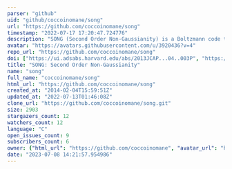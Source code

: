 ```yaml
---
parser: "github"
uid: "github/coccoinomane/song"
url: "https://github.com/coccoinomane/song"
timestamp: "2022-07-17 17:20:47.724776"
description: "SONG (Second Order Non-Gaussianity) is a Boltzmann code that computes many observables related to the Cosmic Microwave Background and to the cosmological perturbations at second order in perturbation theory."
avatar: "https://avatars.githubusercontent.com/u/3920436?v=4"
repo_url: "https://github.com/coccoinomane/song"
doi: ["https://ui.adsabs.harvard.edu/abs/2013JCAP...04..003P", "https://ui.adsabs.harvard.edu/abs/2017ascl.soft01012P/abstract"]
title: "SONG: Second Order Non-Gaussianity"
name: "song"
full_name: "coccoinomane/song"
html_url: "https://github.com/coccoinomane/song"
created_at: "2014-02-04T15:59:51Z"
updated_at: "2022-07-13T01:46:08Z"
clone_url: "https://github.com/coccoinomane/song.git"
size: 2903
stargazers_count: 12
watchers_count: 12
language: "C"
open_issues_count: 9
subscribers_count: 6
owner: {"html_url": "https://github.com/coccoinomane", "avatar_url": "https://avatars.githubusercontent.com/u/3920436?v=4", "login": "coccoinomane", "type": "User"}
date: "2023-07-08 14:21:57.954986"
---
```

